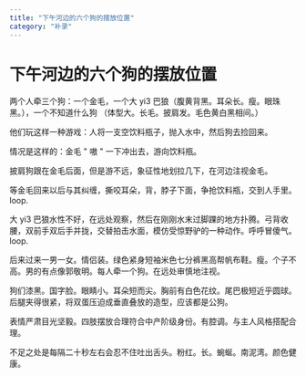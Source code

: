 ```yaml
---
title: "下午河边的六个狗的摆放位置"
category: "补录"
---
```

# 下午河边的六个狗的摆放位置

两个人牵三个狗：一个金毛，一个大 yi3 巴狼（腹黄背黑。耳朵长。瘦。眼珠黑。），一个不知道什么狗 （体型大。长毛。披肩发。毛色黄白黑相间。）&#x20;

他们玩这样一种游戏：人将一支空饮料瓶子，抛入水中，然后狗去捡回来。

&#x20;情况是这样的：金毛 " 嗷 " 一下冲出去，游向饮料瓶。

&#x20;披肩狗跟在金毛后面，但是游不远，象征性地划拉几下，在河边注视金毛。

&#x20;等金毛回来以后与其纠缠，撕咬耳朵，背，脖子下面，争抢饮料瓶，交到人手里。loop.

大 yi3 巴狼水性不好，在远处观察，然后在刚刚水末过脚踝的地方扑腾。弓背收腰，双前手双后手并拢，交替拍击水面，模仿受惊野驴的一种动作。呼呼冒傻气。loop.

后来过来一男一女。情侣装。绿色紧身短袖米色七分裤黑高帮帆布鞋。瘦。个子不高。男的有点像郭敬明。每人牵一个狗。在远处审慎地注视。

狗们漆黑。国字脸。眼睛小。耳朵短而尖。胸前有白色花纹。尾巴极短近乎圆球。后腿夹得很紧，将双蛋压迫成垂直叠放的造型，应该都是公狗。

表情严肃目光坚毅。四肢摆放合理符合中产阶级身份。有腔调。与主人风格搭配合理。

不足之处是每隔二十秒左右会忍不住吐出舌头。粉红。长。蜿蜒。南泥湾。颜色健康。
